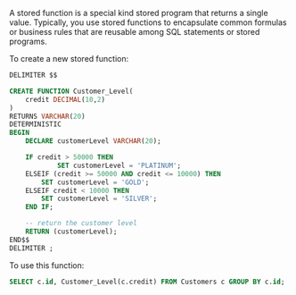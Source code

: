 A stored function is a special kind stored program that returns a single value. Typically, you use stored functions to encapsulate common formulas or business rules that are reusable among SQL statements or stored programs.

To create a new stored function:

```sql
DELIMITER $$

CREATE FUNCTION Customer_Level(
    credit DECIMAL(10,2)
) 
RETURNS VARCHAR(20)
DETERMINISTIC
BEGIN
    DECLARE customerLevel VARCHAR(20);

    IF credit > 50000 THEN
		    SET customerLevel = 'PLATINUM';
    ELSEIF (credit >= 50000 AND credit <= 10000) THEN
        SET customerLevel = 'GOLD';
    ELSEIF credit < 10000 THEN
        SET customerLevel = 'SILVER';
    END IF;

	-- return the customer level
	RETURN (customerLevel);
END$$
DELIMITER ;
```


To use this function:

```sql
SELECT c.id, Customer_Level(c.credit) FROM Customers c GROUP BY c.id;
```
